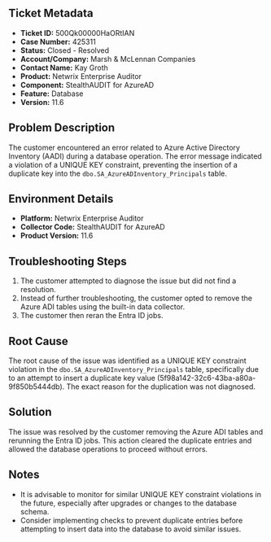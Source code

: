 ## Ticket Metadata
- **Ticket ID:** 500Qk00000HaORtIAN
- **Case Number:** 425311
- **Status:** Closed - Resolved
- **Account/Company:** Marsh & McLennan Companies
- **Contact Name:** Kay Groth
- **Product:** Netwrix Enterprise Auditor
- **Component:** StealthAUDIT for AzureAD
- **Feature:** Database
- **Version:** 11.6

## Problem Description
The customer encountered an error related to Azure Active Directory Inventory (AADI) during a database operation. The error message indicated a violation of a UNIQUE KEY constraint, preventing the insertion of a duplicate key into the `dbo.SA_AzureADInventory_Principals` table.

## Environment Details
- **Platform:** Netwrix Enterprise Auditor
- **Collector Code:** StealthAUDIT for AzureAD
- **Product Version:** 11.6

## Troubleshooting Steps
1. The customer attempted to diagnose the issue but did not find a resolution.
2. Instead of further troubleshooting, the customer opted to remove the Azure ADI tables using the built-in data collector.
3. The customer then reran the Entra ID jobs.

## Root Cause
The root cause of the issue was identified as a UNIQUE KEY constraint violation in the `dbo.SA_AzureADInventory_Principals` table, specifically due to an attempt to insert a duplicate key value (5f98a142-32c6-43ba-a80a-9f850b5444db). The exact reason for the duplication was not diagnosed.

## Solution
The issue was resolved by the customer removing the Azure ADI tables and rerunning the Entra ID jobs. This action cleared the duplicate entries and allowed the database operations to proceed without errors.

## Notes
- It is advisable to monitor for similar UNIQUE KEY constraint violations in the future, especially after upgrades or changes to the database schema.
- Consider implementing checks to prevent duplicate entries before attempting to insert data into the database to avoid similar issues.